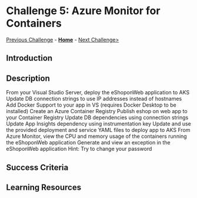 # Challenge 5: Azure Monitor for Containers

[Previous Challenge](./04-Azure-Monitor-For-Applications.md) - **[Home](../README.md)** - [Next Challenge>](./06-Log-Queries-With-KQL-And-Grafana.md)

## Introduction

## Description

From your Visual Studio Server, deploy the eShoponWeb application to AKS
Update DB connection strings to use IP addresses instead of hostnames
Add Docker Support to your app in VS (requires Docker Desktop to be installed)
Create an Azure Container Registry
Publish eshop on web app to your Container Registry
Update DB dependencies using connection strings
Update App Insights dependency using instrumentation key
Update and use the provided deployment and service YAML files to deploy app to AKS
From Azure Monitor, view the CPU and memory usage of the containers running the eShoponWeb application
Generate and view an exception in the eShoponWeb application
Hint: Try to change your password

## Success Criteria

## Learning Resources
